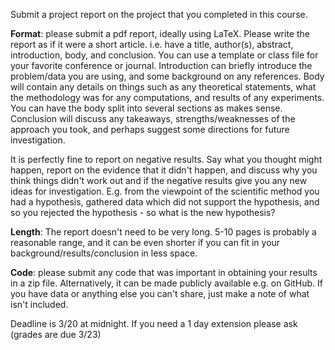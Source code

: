 Submit a project report on the project that you completed in this course.

**Format**: please submit a pdf report, ideally using LaTeX.  Please write the report as if it were a short article.  i.e. have a title, author(s), abstract, introduction, body, and conclusion.  You can use a template or class file for your favorite conference or journal.  Introduction can briefly introduce the problem/data you are using, and some background on any references.  Body will contain any details on things such as any theoretical statements, what the methodology was for any computations, and results of any experiments.  You can have the body split into several sections as makes sense.  Conclusion will discuss any takeaways, strengths/weaknesses of the approach you took, and perhaps suggest some directions for future investigation.

It is perfectly fine to report on negative results.  Say what you thought might happen, report on the evidence that it didn't happen, and discuss why you think things didn't work out and if the negative results give you any new ideas for investigation.  E.g. from the viewpoint of the scientific method you had a hypothesis, gathered data which did not support the hypothesis, and so you rejected the hypothesis - so what is the new hypothesis?

**Length**: The report doesn't need to be very long.  5-10 pages is probably a reasonable range, and it can be even shorter if you can fit in your background/results/conclusion in less space.

**Code**: please submit any code that was important in obtaining your results in a zip file.  Alternatively, it can be made publicly available e.g. on GitHub.  If you have data or anything else you can't share, just make a note of what isn't included.

Deadline is 3/20 at midnight.  If you need a 1 day extension please ask (grades are due 3/23)


